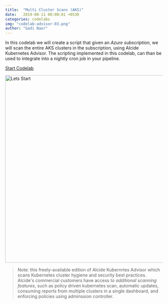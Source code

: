 ```yaml
---
title:  "Multi Cluster Scans (AKS)"
date:   2019-08-11 00:00:01 +0530
categories: codelabs
img: "codelab-advisor-03.png"
author: "Gadi Naor"
---
```


In this codelab we will create a script that given an *Azure subscription*, we will scan the entire AKS clusters in the subscription, using Alcide Kubernetes Advisor. 
The scripting implemented in this codelab, can than be used to integrate into a nightly cron job in your pipeline.


<a href="/codelabs/advisor-codelab-03/index.html" class="btn btn-primary" role="button">Start Codelab</a>


<a href="/codelabs/advisor-codelab-03/index.html">
<img src="/images/codelab-advisor-03.png" alt="Lets Start" width="600"/></a>

> Note: this freely-available edition of Alcide Kubernrtes Advisor which scans Kubernetes cluster hygiene and security best practices. Alcide's commercial customers have access to *additional scanning features*, such as policy driven kubernetes scan, automatic updates, consuming reports from multiple clusters in a single dashboard, and enforcing policies using adminssion controller.